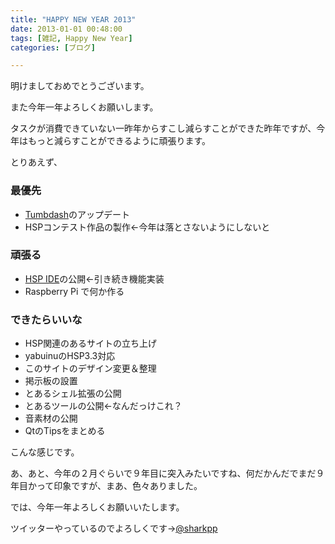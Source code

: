 ```yaml
---
title: "HAPPY NEW YEAR 2013"
date: 2013-01-01 00:48:00
tags: [雑記, Happy New Year]
categories: [ブログ]

---
```


明けましておめでとうございます。

また今年一年よろしくお願いします。

タスクが消費できていない一昨年からすこし減らすことができた昨年ですが、今年はもっと減らすことができるように頑張ります。

とりあえず、

### 最優先

  * [Tumbdash][1]のアップデート
  * HSPコンテスト作品の製作←今年は落とさないようにしないと

 [1]: https://play.google.com/store/apps/details?id=net.sharkpp.Tumbdash

### 頑張る

  * [HSP IDE][2]の公開←引き続き機能実装
  * Raspberry Pi で何か作る

 [2]: https://github.com/sharkpp/hspide

### できたらいいな

  * HSP関連のあるサイトの立ち上げ
  * yabuinuのHSP3.3対応
  * このサイトのデザイン変更＆整理
  * 掲示板の設置
  * とあるシェル拡張の公開
  * とあるツールの公開←なんだっけこれ？
  * 音素材の公開
  * QtのTipsをまとめる

こんな感じです。

あ、あと、今年の２月ぐらいで９年目に突入みたいですね、何だかんだでまだ９年目かって印象ですが、まあ、色々ありました。

では、今年一年よろしくお願いいたします。

ツイッターやっているのでよろしくです→[@sharkpp][3]

 [3]: https://twitter.com/sharkpp

